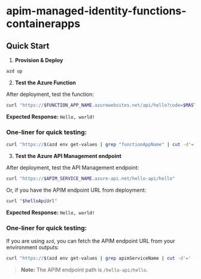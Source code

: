 # apim-managed-identity-functions-containerapps

## Quick Start

1. **Provision & Deploy**

```sh
azd up
```

2. **Test the Azure Function**

After deployment, test the function:

```sh
curl "https://$FUNCTION_APP_NAME.azurewebsites.net/api/hello?code=$MASTER_KEY"
```

**Expected Response:** `Hello, world!`

### One-liner for quick testing:

```sh
curl "https://$(azd env get-values | grep "functionAppName" | cut -d'=' -f2 | tr -d '"').azurewebsites.net/api/hello?code=$(az functionapp keys list --name $(azd env get-values | grep "functionAppName" | cut -d'=' -f2 | tr -d '"') --resource-group $(azd env get-values | grep "AZURE_RESOURCE_GROUP" | cut -d'=' -f2 | tr -d '"') --query "masterKey" -o tsv)"
```

3. **Test the Azure API Management endpoint**

After deployment, test the API Management endpoint:

```sh
curl "https://$APIM_SERVICE_NAME.azure-api.net/hello-api/hello"
```

Or, if you have the APIM endpoint URL from deployment:

```sh
curl "$helloApiUrl"
```

**Expected Response:** `Hello, world!`

### One-liner for quick testing:

If you are using `azd`, you can fetch the APIM endpoint URL from your environment outputs:

```sh
curl "https://$(azd env get-values | grep apimServiceName | cut -d'=' -f2 | tr -d '"').azure-api.net/hello-api/hello"
```

> **Note:** The APIM endpoint path is `/hello-api/hello`.
